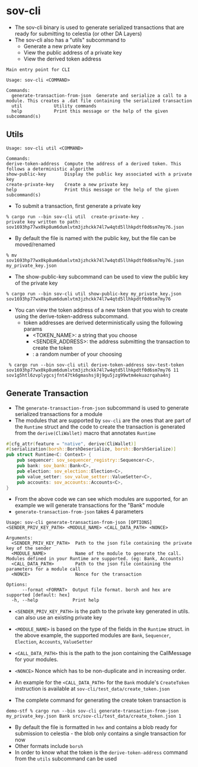 # sov-cli

- The sov-cli binary is used to generate serialized transactions that are ready for submitting to celestia (or other DA Layers)
- The sov-cli also has a "utils" subcommand to
  - Generate a new private key
  - View the public address of a private key
  - View the derived token address

```
Main entry point for CLI

Usage: sov-cli <COMMAND>

Commands:
  generate-transaction-from-json  Generate and serialize a call to a module. This creates a .dat file containing the serialized transaction
  util            Utility commands
  help            Print this message or the help of the given subcommand(s)
```

## Utils

```
Usage: sov-cli util <COMMAND>

Commands:
derive-token-address  Compute the address of a derived token. This follows a deterministic algorithm
show-public-key       Display the public key associated with a private key
create-private-key    Create a new private key
help                  Print this message or the help of the given subcommand(s)
```

- To submit a transaction, first generate a private key

```
% cargo run --bin sov-cli util  create-private-key .
private key written to path: sov1693hp77wx0kp8um6dumlvtm3jzhckk74l7w4qtd5llhkpdtf0d6sm7my76.json
```

- By default the file is named with the public key, but the file can be moved/renamed

```
% mv sov1693hp77wx0kp8um6dumlvtm3jzhckk74l7w4qtd5llhkpdtf0d6sm7my76.json my_private_key.json
```

- The show-public-key subcommand can be used to view the public key of the private key

```
% cargo run --bin sov-cli util show-public-key my_private_key.json
sov1693hp77wx0kp8um6dumlvtm3jzhckk74l7w4qtd5llhkpdtf0d6sm7my76
```

- You can view the token address of a new token that you wish to create using the derive-token-address subcommand.
  - token addresses are derived deterministically using the following params
    - <TOKEN_NAME>: a string that you choose
    - <SENDER_ADDRESS>: the address submitting the transaction to create the token
    - <SALT>: a random number of your choosing

```
 % cargo run --bin sov-cli util derive-token-address sov-test-token sov1693hp77wx0kp8um6dumlvtm3jzhckk74l7w4qtd5llhkpdtf0d6sm7my76 11
sov1g5htl6zvplygcsjfnt47tk6gmashsj8j9gu5jzg99wtm4ekuazrqaha4nj
```

## Generate Transaction

- The `generate-transaction-from-json` subcommand is used to generate serialized transactions for a module
- The modules that are supported by `sov-cli` are the ones that are part of the `Runtime` struct and the code to create the transaction is generated from the `derive(CliWallet)` macro that annotates `Runtime`

```rust
#[cfg_attr(feature = "native", derive(CliWallet)]
#[serialization(borsh::BorshDeserialize, borsh::BorshSerialize)]
pub struct Runtime<C: Context> {
    pub sequencer: sov_sequencer_registry::Sequencer<C>,
    pub bank: sov_bank::Bank<C>,
    pub election: sov_election::Election<C>,
    pub value_setter: sov_value_setter::ValueSetter<C>,
    pub accounts: sov_accounts::Accounts<C>,
}
```

- From the above code we can see which modules are supported, for an example we will generate transactions for the "Bank" module
- `generate-transaction-from-json` takes 4 parameters

```
Usage: sov-cli generate-transaction-from-json [OPTIONS] <SENDER_PRIV_KEY_PATH> <MODULE_NAME> <CALL_DATA_PATH> <NONCE>

Arguments:
  <SENDER_PRIV_KEY_PATH>  Path to the json file containing the private key of the sender
  <MODULE_NAME>           Name of the module to generate the call. Modules defined in your Runtime are supported. (eg: Bank, Accounts)
  <CALL_DATA_PATH>        Path to the json file containing the parameters for a module call
  <NONCE>                 Nonce for the transaction

Options:
      --format <FORMAT>  Output file format. borsh and hex are supported [default: hex]
  -h, --help             Print help

```

- `<SENDER_PRIV_KEY_PATH>` is the path to the private key generated in utils. can also use an existing private key
- `<MODULE_NAME>` is based on the type of the fields in the `Runtime` struct. in the above example, the supported modules are `Bank`, `Sequencer`, `Election`, `Accounts`, `ValueSetter`
- `<CALL_DATA_PATH>` this is the path to the json containing the CallMessage for your modules.
- `<NONCE>` Nonce which has to be non-duplicate and in increasing order.

- An example for the `<CALL_DATA_PATH>` for the `Bank` module's `CreateToken` instruction is available at `sov-cli/test_data/create_token.json`
- The complete command for generating the create token transaction is

```
demo-stf % cargo run --bin sov-cli generate-transaction-from-json my_private_key.json Bank src/sov-cli/test_data/create_token.json 1
```

- By default the file is formatted in `hex` and contains a blob ready for submission to celestia - the blob only contains a single transaction for now
- Other formats include `borsh`
- In order to know what the token is the `derive-token-address` command from the `utils` subcommand can be used
